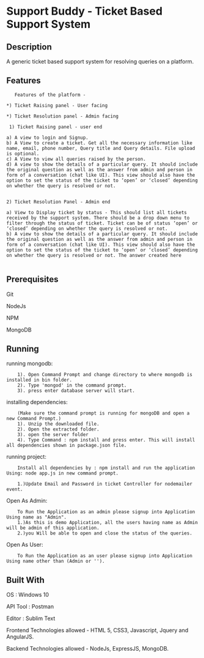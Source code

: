 # Support Buddy - Ticket Based Support System


## Description
A generic ticket based support system for resolving queries on a platform. 


## Features

```
   Features of the platform -  
 
*) Ticket Raising panel - User facing 

*) Ticket Resolution panel - Admin facing 
 
 1) Ticket Raising panel - user end 

a) A view to login and Signup. 
b) A View to create a ticket. Get all the necessary information like name, email, phone number, Query title and Query details. ​File upload is optional. 
c) A View to view all queries raised by the person.  
d) A view to show the details of a particular query. It should include the original question as well as the answer from admin and person in form of a conversation (chat like UI). This view should also have the option to set the status of the ticket to ‘open’ or ‘closed’ depending on whether the query is resolved or not.  
 
 
2) Ticket Resolution Panel - Admin end 

a) View to Display ticket by status - This should list all tickets received by the support system. There should be a drop down menu to filter through the status of ticket. Ticket can be of status ‘open’ or ‘closed’ depending on whether the query is resolved or not.  
b) A view to show the details of a particular query. It should include the original question as well as the answer from admin and person in form of a conversation (chat like UI). This view should also have the option to set the status of the ticket to ‘open’ or ‘closed’ depending on whether the query is resolved or not. The answer created here 
 
 ```

## Prerequisites

Git

NodeJs

NPM

MongoDB

## Running

  running mongodb:
```
    1). Open Command Prompt and change directory to where mongodb is installed in bin folder.
    2). Type 'mongod' in the command prompt.
    3). press enter database server will start.
```
  installing dependencies:
```
    (Make sure the command prompt is running for mongoDB and open a new Command Prompt.)
    1). Unzip the downloaded file.
    2). Open the extracted folder.
    3). open the server folder 
    4). Type Command : npm install and press enter. This will install all dependencies shown in package.json file.
```
  running project:
```
    Install all dependencies by : npm install and run the application Using: node app.js in new command prompt.

    1.)Update Email and Password in ticket Controller for nodemailer event.
```
 Open As Admin:
```
    To Run the Application as an admin please signup into Application Using name as "Admin".
    1.)As this is demo Application, all the users having name as Admin will be admin of this application.
    2.)you Will be able to open and close the status of the queries.
```    
 Open As User:
```
    To Run the Application as an user please signup into Application Using name other than (Admin or '').
```
    
## Built With

OS : Windows 10

API Tool : Postman

Editor : Sublim Text

Frontend Technologies allowed - HTML 5, CSS3, Javascript, Jquery and AngularJS.

Backend Technologies allowed - NodeJs, ExpressJS, MongoDB.
